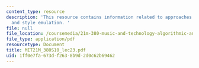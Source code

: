 ```yaml
---
content_type: resource
description: 'This resource contains information related to approaches: expert systems
  and style emulation. '
file: null
file_location: /coursemedia/21m-380-music-and-technology-algorithmic-and-generative-music-spring-2010/1ff0e7fa673df2638b9d2d0c62b69462_MIT21M_380S10_lec23.pdf
file_type: application/pdf
resourcetype: Document
title: MIT21M_380S10_lec23.pdf
uid: 1ff0e7fa-673d-f263-8b9d-2d0c62b69462
---
```

